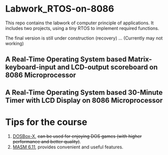 # Labwork_RTOS-on-8086

This repo contains the labwork of computer principle of applications. It includes two projects, using a tiny RTOS to implement required functions.

The final version is still under construction (recovery) ... (Currently may not working)

## A Real-Time Operating System based Matrix-keyboard-input and LCD-output scoreboard on 8086 Microprocessor

## A Real-Time Operating System based 30-Minute Timer with LCD Display on 8086 Microprocessor

# Tips for the course

1. [DOSBox-X](https://dosbox-x.com/), ~~can be used for enjoying DOS games (with higher performance and better quality)~~.
2. [MASM 6.11](https://winworldpc.com/product/macro-assembler/6x), provides convenient and useful features.